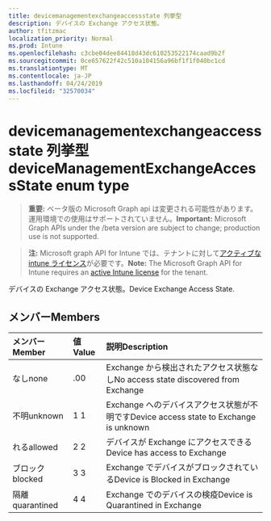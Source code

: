 ```yaml
---
title: devicemanagementexchangeaccessstate 列挙型
description: デバイスの Exchange アクセス状態。
author: tfitzmac
localization_priority: Normal
ms.prod: Intune
ms.openlocfilehash: c3cbe04dee84418d43dc610253522174caad9b2f
ms.sourcegitcommit: 0ce657622f42c510a104156a96bf1f1f040bc1cd
ms.translationtype: MT
ms.contentlocale: ja-JP
ms.lasthandoff: 04/24/2019
ms.locfileid: "32570034"
---
```

# <a name="devicemanagementexchangeaccessstate-enum-type"></a><span data-ttu-id="43dbf-103">devicemanagementexchangeaccessstate 列挙型</span><span class="sxs-lookup"><span data-stu-id="43dbf-103">deviceManagementExchangeAccessState enum type</span></span>

> <span data-ttu-id="43dbf-104">**重要:** ベータ版の Microsoft Graph api は変更される可能性があります。運用環境での使用はサポートされていません。</span><span class="sxs-lookup"><span data-stu-id="43dbf-104">**Important:** Microsoft Graph APIs under the /beta version are subject to change; production use is not supported.</span></span>

> <span data-ttu-id="43dbf-105">**注:** Microsoft graph API for Intune では、テナントに対して[アクティブな intune ライセンス](https://go.microsoft.com/fwlink/?linkid=839381)が必要です。</span><span class="sxs-lookup"><span data-stu-id="43dbf-105">**Note:** The Microsoft Graph API for Intune requires an [active Intune license](https://go.microsoft.com/fwlink/?linkid=839381) for the tenant.</span></span>

<span data-ttu-id="43dbf-106">デバイスの Exchange アクセス状態。</span><span class="sxs-lookup"><span data-stu-id="43dbf-106">Device Exchange Access State.</span></span>

## <a name="members"></a><span data-ttu-id="43dbf-107">メンバー</span><span class="sxs-lookup"><span data-stu-id="43dbf-107">Members</span></span>
|<span data-ttu-id="43dbf-108">メンバー</span><span class="sxs-lookup"><span data-stu-id="43dbf-108">Member</span></span>|<span data-ttu-id="43dbf-109">値</span><span class="sxs-lookup"><span data-stu-id="43dbf-109">Value</span></span>|<span data-ttu-id="43dbf-110">説明</span><span class="sxs-lookup"><span data-stu-id="43dbf-110">Description</span></span>|
|:---|:---|:---|
|<span data-ttu-id="43dbf-111">なし</span><span class="sxs-lookup"><span data-stu-id="43dbf-111">none</span></span>|<span data-ttu-id="43dbf-112">.0</span><span class="sxs-lookup"><span data-stu-id="43dbf-112">0</span></span>|<span data-ttu-id="43dbf-113">Exchange から検出されたアクセス状態なし</span><span class="sxs-lookup"><span data-stu-id="43dbf-113">No access state discovered from Exchange</span></span>|
|<span data-ttu-id="43dbf-114">不明</span><span class="sxs-lookup"><span data-stu-id="43dbf-114">unknown</span></span>|<span data-ttu-id="43dbf-115">1 </span><span class="sxs-lookup"><span data-stu-id="43dbf-115">1</span></span>|<span data-ttu-id="43dbf-116">Exchange へのデバイスアクセス状態が不明です</span><span class="sxs-lookup"><span data-stu-id="43dbf-116">Device access state to Exchange is unknown</span></span>|
|<span data-ttu-id="43dbf-117">れる</span><span class="sxs-lookup"><span data-stu-id="43dbf-117">allowed</span></span>|<span data-ttu-id="43dbf-118">2 </span><span class="sxs-lookup"><span data-stu-id="43dbf-118">2</span></span>|<span data-ttu-id="43dbf-119">デバイスが Exchange にアクセスできる</span><span class="sxs-lookup"><span data-stu-id="43dbf-119">Device has access to Exchange</span></span>|
|<span data-ttu-id="43dbf-120">ブロック</span><span class="sxs-lookup"><span data-stu-id="43dbf-120">blocked</span></span>|<span data-ttu-id="43dbf-121">3 </span><span class="sxs-lookup"><span data-stu-id="43dbf-121">3</span></span>|<span data-ttu-id="43dbf-122">Exchange でデバイスがブロックされている</span><span class="sxs-lookup"><span data-stu-id="43dbf-122">Device is Blocked in Exchange</span></span>|
|<span data-ttu-id="43dbf-123">隔離</span><span class="sxs-lookup"><span data-stu-id="43dbf-123">quarantined</span></span>|<span data-ttu-id="43dbf-124">4 </span><span class="sxs-lookup"><span data-stu-id="43dbf-124">4</span></span>|<span data-ttu-id="43dbf-125">Exchange でのデバイスの検疫</span><span class="sxs-lookup"><span data-stu-id="43dbf-125">Device is Quarantined in Exchange</span></span>|





